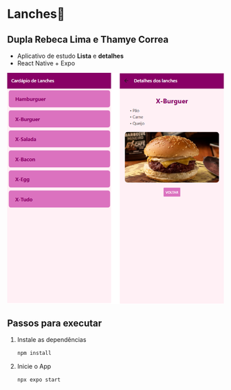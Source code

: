 # Lanches👋
  
## Dupla Rebeca Lima e Thamye Correa
- Aplicativo de estudo **Lista** e **detalhes**
- React Native + Expo
  
![ScreeShot](./assets/images/tela01.png)

## Passos para executar

1. Instale as dependências

   ```bash
   npm install
   ```

2. Inicie o App

   ```bash
   npx expo start
   ```
